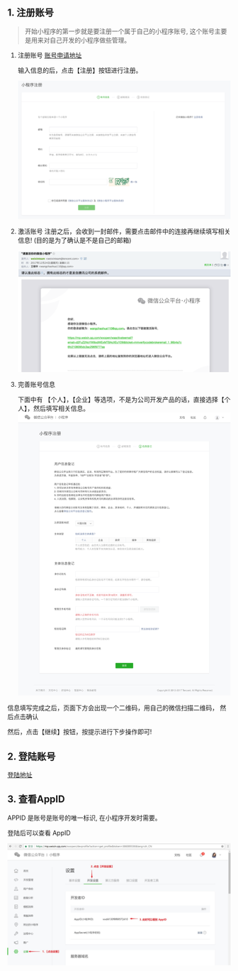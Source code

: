 ## 1. 注册账号

> 开始小程序的第一步就是要注册一个属于自己的小程序账号, 这个账号主要是用来对自己开发的小程序做些管理。

1. 注册账号
    [账号申请地址](https://mp.weixin.qq.com/wxopen/waregister?action=step1)

    输入信息的后，点击【注册】按钮进行注册。

    ![注册页面](media/register.png)

2. 激活账号
    注册之后，会收到一封邮件，需要点击邮件中的连接再继续填写相关信息! (目的是为了确认是不是自己的邮箱)

    ![激活邮件](media/register-email.png)

3. 完善账号信息

    下面中有 【个人】，【企业】等选项，不是为公司开发产品的话，直接选择【个人】，然后填写相关信息。
    ![继续填写信息](media/sign-xcx-02.png)

信息填写完成之后，页面下方会出现一个二维码，用自己的微信扫描二维码， 然后点击确认

然后，点击【继续】按钮，按提示进行下步操作即可! 

## 2. 登陆账号

[登陆地址](https://mp.weixin.qq.com/)

## 3. 查看AppID

APPID 是账号是账号的唯一标识, 在小程序开发时需要。

登陆后可以查看 AppID

![查看AppID](media/appid.jpg)